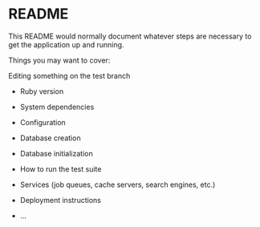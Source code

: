 # README

This README would normally document whatever steps are necessary to get the
application up and running.

Things you may want to cover:

Editing something on the test branch

* Ruby version

* System dependencies

* Configuration

* Database creation

* Database initialization

* How to run the test suite

* Services (job queues, cache servers, search engines, etc.)

* Deployment instructions

* ...

